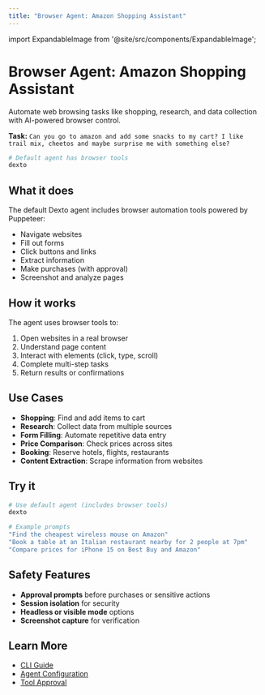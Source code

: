 ```yaml
---
title: "Browser Agent: Amazon Shopping Assistant"
---
```


import ExpandableImage from '@site/src/components/ExpandableImage';

# Browser Agent: Amazon Shopping Assistant

Automate web browsing tasks like shopping, research, and data collection with AI-powered browser control.

**Task:** `Can you go to amazon and add some snacks to my cart? I like trail mix, cheetos and maybe surprise me with something else?`

```bash
# Default agent has browser tools
dexto
```

<a href="https://youtu.be/C-Z0aVbl4Ik">
  <ExpandableImage src="https://github.com/user-attachments/assets/3f5be5e2-7a55-4093-a071-8c52f1a83ba3" alt="Dexto: Amazon shopping agent demo" title="Browser Agent: Amazon Shopping Assistant" width={900} />
</a>

## What it does

The default Dexto agent includes browser automation tools powered by Puppeteer:
- Navigate websites
- Fill out forms
- Click buttons and links
- Extract information
- Make purchases (with approval)
- Screenshot and analyze pages

## How it works

The agent uses browser tools to:
1. Open websites in a real browser
2. Understand page content
3. Interact with elements (click, type, scroll)
4. Complete multi-step tasks
5. Return results or confirmations

## Use Cases

- **Shopping**: Find and add items to cart
- **Research**: Collect data from multiple sources
- **Form Filling**: Automate repetitive data entry
- **Price Comparison**: Check prices across sites
- **Booking**: Reserve hotels, flights, restaurants
- **Content Extraction**: Scrape information from websites

## Try it

```bash
# Use default agent (includes browser tools)
dexto

# Example prompts
"Find the cheapest wireless mouse on Amazon"
"Book a table at an Italian restaurant nearby for 2 people at 7pm"
"Compare prices for iPhone 15 on Best Buy and Amazon"
```

## Safety Features

- **Approval prompts** before purchases or sensitive actions
- **Session isolation** for security
- **Headless or visible mode** options
- **Screenshot capture** for verification

## Learn More

- [CLI Guide](/docs/guides/cli/overview)
- [Agent Configuration](/docs/guides/configuring-dexto/overview)
- [Tool Approval](/docs/guides/configuring-dexto/agent-yml#tool-approval)
